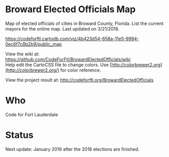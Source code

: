 # Broward Elected Officials Map

Map of elected officials of cities in Broward County, Florida. List the current mayors for the online map. Last updated on 3/21/2018.

https://codeforftl.cartodb.com/viz/4b423d54-658a-11e5-9994-0ec6f7c8b2b9/public_map

View the wiki at: https://github.com/CodeForFtl/BrowardElectedOfficials/wiki  
Help edit the CartoCSS file to change colors. Use [http://colorbrewer2.org](http://colorbrewer2.org/) for color reference.  

View the project result at: http://codeforftl.org/BrowardElectedOfficials  

# Who

Code for Fort Lauderdale

# Status

Next update: January 2019 after the 2018 elections are finished.
